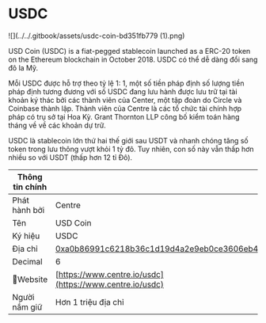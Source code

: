 # USDC

![](../../.gitbook/assets/usdc-coin-bd351fb779 (1).png)

USD Coin (USDC) is a fiat-pegged stablecoin launched as a ERC-20 token on the Ethereum blockchain in October 2018. USDC có thể dễ dàng đổi sang đô la Mỹ.

Mỗi USDC được hỗ trợ theo tỷ lệ 1: 1, một số tiền pháp định số lượng tiền pháp định tương đương với số USDC đang lưu hành được lưu trữ tại tài khoản ký thác bởi các thành viên của Center, một tập đoàn do Circle và Coinbase thành lập. Thành viên của Centre là các tổ chức tài chính hợp pháp có trụ sở tại Hoa Kỳ. Grant Thornton LLP công bố kiểm toán hàng tháng về về các khoản dự trữ.

USDC là stablecoin lớn thứ hai thế giới sau USDT và nhanh chóng tăng số token trong lưu thông vượt khỏi 1 tỷ đô. Tuy nhiên, con số này vẫn thấp hơn nhiều so với USDT (thấp hơn 12 tỉ Đô).

| Thông tin chính |                                                                                                                     |
| --------------- | ------------------------------------------------------------------------------------------------------------------- |
| Phát hành bởi   | Centre                                                                                                              |
| Tên             | USD Coin                                                                                                            |
| Ký hiệu         | USDC                                                                                                                |
| Địa chỉ         | [0xa0b86991c6218b36c1d19d4a2e9eb0ce3606eb48](https://etherscan.io/token/0xa0b86991c6218b36c1d19d4a2e9eb0ce3606eb48) |
| Decimal         | 6                                                                                                                   |
| Website        | [https://www.centre.io/usdc](https://www.centre.io/usdc)                                                            |
| Người nắm giữ   | Hơn 1 triệu địa chỉ                                                                                                 |

